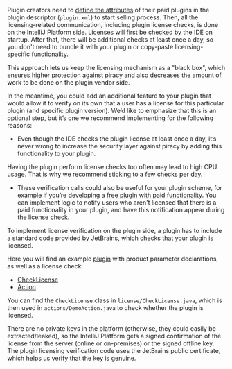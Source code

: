 [//]: # (title: Add Marketplace license verification calls to the plugin code)

Plugin creators need to [define the attributes](add-required-parameters.md) of their paid plugins in the plugin descriptor (`plugin.xml`) to start selling process. Then, all the licensing-related communication, including plugin license checks, is done on the IntelliJ Platform side. Licenses will first be checked by the IDE on startup. After that, there will be additional checks at least once a day, so you don't need to bundle it with your plugin or copy-paste licensing-specific functionality.

This approach lets us keep the licensing mechanism as a "black box", which ensures higher protection against piracy and also decreases the amount of work to be done on the plugin vendor side.

In the meantime, you could add an additional feature to your plugin that would allow it to verify on its own that a user has a license for this particular plugin (and specific plugin version). We’d like to emphasize that this is an <control>optional step</control>, but it’s one we recommend implementing for the following reasons:

* Even though the IDE checks the plugin license at least once a day, it’s never wrong to increase the security layer against piracy by adding this functionality to your plugin.

<note>
<p>Having the plugin perform license checks too often may lead to high CPU usage. That is why we recommend sticking to a few checks per day.</p>
</note>

* These verification calls could also be useful for your plugin scheme, for example if you’re developing a [free plugin with paid functionality](free-functionality.md). You can implement logic to notify users who aren't licensed that there is a paid functionality in your plugin, and have this notification appear during the license check.


To implement license verification on the plugin side, a plugin has to include a standard code provided by JetBrains, which checks that your plugin is licensed.

Here you will find an example [plugin](https://github.com/JetBrains/marketplace-makemecoffee-plugin) with product parameter declarations, as well as a license check:

* [CheckLicense](https://github.com/JetBrains/marketplace-makemecoffee-plugin/blob/master/src/main/java/com/company/license/CheckLicense.java)
* [Action](https://github.com/JetBrains/marketplace-makemecoffee-plugin/blob/master/src/main/java/actions/MakeCoffeeAction.java)



You can find the `CheckLicense` class in `license/CheckLicense.java`, which is then used in `actions/DemoAction.java` to check whether the plugin is licensed.



There are no private keys in the platform (otherwise, they could easily be extracted/leaked), so the IntelliJ Platform gets a signed confirmation of the license from the server (online or on-premises) or the signed offline key. The plugin licensing verification code uses the JetBrains public certificate, which helps us verify that the key is genuine.